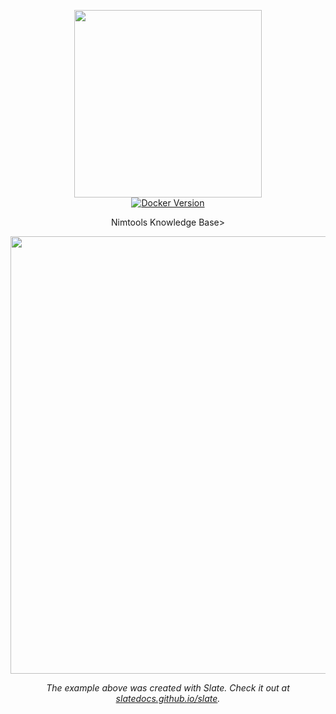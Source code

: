 <p align="center">
  <img src="https://i.imgur.com/vZaCl0Z.png" width="300">
  <br>
  
  <a href="https://hub.docker.com/r/slatedocs/slate">
    <img src="https://img.shields.io/docker/v/slatedocs/slate?sort=semver" alt="Docker Version" /></a>
</p>


<p align="center">Nimtools Knowledge Base></p>

<p align="center"><img src="https://raw.githubusercontent.com/slatedocs/img/main/screenshot-slate.png" width=700></p>

<p align="center"><em>The example above was created with Slate. Check it out at <a href="https://slatedocs.github.io/slate">slatedocs.github.io/slate</a>.</em></p>

